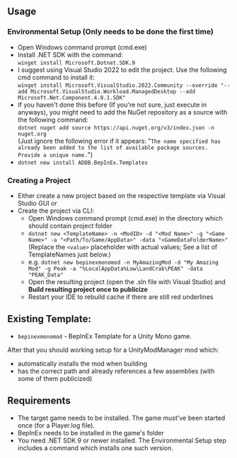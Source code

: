 ## Usage

### Environmental Setup (Only needs to be done the first time)
- Open Windows command prompt (cmd.exe)
- Install .NET SDK with the command:  
  `winget install Microsoft.Dotnet.SDK.9`
- I suggest using Visual Studio 2022 to edit the project. Use the following cmd command to install it:  
  `winget install Microsoft.VisualStudio.2022.Community --override "--add Microsoft.VisualStudio.Workload.ManagedDesktop --add Microsoft.Net.Component.4.8.1.SDK"`
- If you haven't done this before (If you're not sure, just execute in anyways), you might need to add the NuGet repository as a source with the following command:  
  `dotnet nuget add source https://api.nuget.org/v3/index.json -n nuget.org`  
  (Just ignore the following error if it appears: "`The name specified has already been added to the list of available package sources. Provide a unique name.`")
- `dotnet new install ADDB.BepInEx.Templates`

### Creating a Project
- Either create a new project based on the respective template via Visual Studio GUI or
- Create the project via CLI:
  - Open Windows command prompt (cmd.exe) in the directory which should contain project folder
  - `dotnet new <TemplateName> -n <ModID> -d "<Mod Name>" -g "<Game Name>" -a "<Path/To/Game/AppData>" -data "<GameDataFolderName>"`  (Replace the `<value>` placeholder with actual values; See a list of TemplateNames just below.)
  - e.g. `dotnet new bepinexmonomod -n MyAmazingMod -d "My Amazing Mod" -g Peak -a "%LocalAppData%Low\LandCrab\PEAK" -data "PEAK_Data"`
  - Open the resulting project (open the .sln file with Visual Studio) and **Build resulting project once to publicize**
  - Restart your IDE to rebuild cache if there are still red underlines

## Existing Template:

- `bepinexmonomod`  - BepInEx Template for a Unity Mono game.

After that you should working setup for a UnityModManager mod which:

- automatically installs the mod when building
- has the correct path and already references a few assemblies (with some of them publicized)


## Requirements

- The target game needs to be installed. The game must've been started once (for a Player.log file).
- BepInEx needs to be installed in the game's folder
- You need .NET SDK 9 or newer installed. The Environmental Setup step includes a command which installs one such version.
